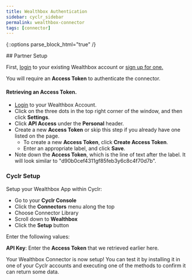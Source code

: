 ```yaml
---
title: Wealthbox Authentication
sidebar: cyclr_sidebar
permalink: wealthbox-connector
tags: [connector]
---
```

{::options parse_block_html="true" /}
<section class="card py-5 my-5">
## Partner Setup

First, [login](https://app.crmworkspace.com/users/login) to your existing Wealthbox account or [sign up for one.](https://www.wealthbox.com/)

You will require an **Access Token** to authenticate the connector.

#### Retrieving an Access Token.

*   [Login](https://app.crmworkspace.com/users/login) to your Wealthbox Account.
*   Click on the three dots in the top right corner of the window, and then click **Settings**.
*   Click **API Access** under the **Personal** header.
*   Create a new **Access Token** or skip this step if you already have one listed on the page.
    *   To create a new **Access Token**, click **Create Access Token**.
    *   Enter an appropriate label, and click **Save**.
*   Note down the **Access Token**, which is the line of text after the label. It will look similar to "d90b0cef4311gf85feb3y6c8c4f70d7b".

### Cyclr Setup

Setup your Wealthbox App within Cyclr:

*   Go to your **Cyclr Console**
*   Click the **Connectors** menu along the top
*   Choose Connector Library
*   Scroll down to **Wealthbox**
*   Click the **Setup** button

Enter the following values:

**API Key**: Enter the **Access Token** that we retrieved earlier here.

Your Wealthbox Connector is now setup! You can test it by installing it in one of your Cyclr accounts and executing one of the methods to confirm it can return some data.

</section>
